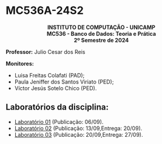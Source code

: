 # MC536A-24S2
<p align="center">
    <b>
        INSTITUTO DE COMPUTAÇÃO - UNICAMP </br>
        MC536 - Banco de Dados: Teoria e Prática </br>
        2º Semestre de 2024 </br>
    </b>
</p>

**Professor:** Julio Cesar dos Reis

**Monitores:**

- Luisa Freitas Colafati (PAD);
- Paula Jeniffer dos Santos Viriato (PED);
- Víctor Jesús Sotelo Chico (PED).

## Laboratórios da disciplina:
- [Laboratório 01](LAB01/enunciado.md) (Publicação: 06/09).
- [Laboratório 02](LAB02/enunciado.md) (Publicação: 13/09,Entrega: 20/09).
- [Laboratório 03](LAB03/enunciado.md) (Publicação: 20/09,Entrega: 27/09).
